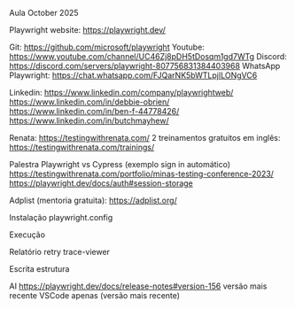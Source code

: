 Aula October 2025

Playwright website: https://playwright.dev/

Git: https://github.com/microsoft/playwright
Youtube: https://www.youtube.com/channel/UC46Zj8pDH5tDosqm1gd7WTg
Discord: https://discord.com/servers/playwright-807756831384403968
WhatsApp Playwright: https://chat.whatsapp.com/FJQarNK5bWTLpjILONgVC6

Linkedin:
https://www.linkedin.com/company/playwrightweb/
https://www.linkedin.com/in/debbie-obrien/
https://www.linkedin.com/in/ben-f-44778426/
https://www.linkedin.com/in/butchmayhew/

Renata:
https://testingwithrenata.com/
2 treinamentos gratuitos em inglês: https://testingwithrenata.com/trainings/

Palestra Playwright vs Cypress (exemplo sign in automático)
https://testingwithrenata.com/portfolio/minas-testing-conference-2023/
https://playwright.dev/docs/auth#session-storage

Adplist (mentoria gratuita): https://adplist.org/

Instalação
playwright.config

Execução

Relatório
retry
trace-viewer

Escrita
estrutura

AI
https://playwright.dev/docs/release-notes#version-156
versão mais recente
VSCode apenas (versão mais recente)
